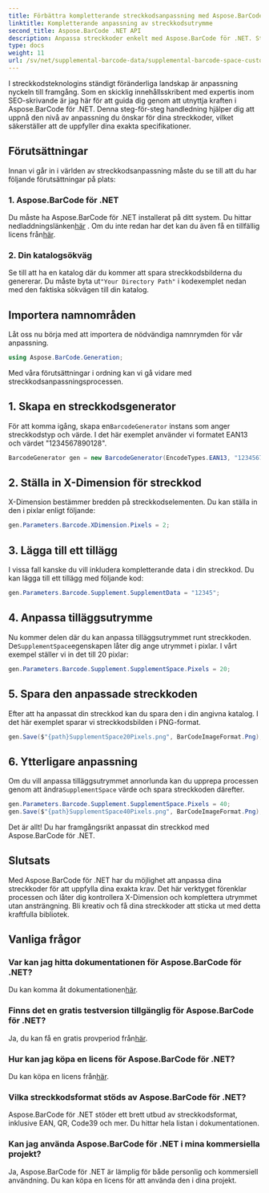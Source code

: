 ```yaml
---
title: Förbättra kompletterande streckkodsanpassning med Aspose.BarCode
linktitle: Kompletterande anpassning av streckkodsutrymme
second_title: Aspose.BarCode .NET API
description: Anpassa streckkoder enkelt med Aspose.BarCode för .NET. Styr X-Dimension och komplettera utrymmet. Prova den kostnadsfria provperioden!
type: docs
weight: 11
url: /sv/net/supplemental-barcode-data/supplemental-barcode-space-customization/
---
```


I streckkodsteknologins ständigt föränderliga landskap är anpassning nyckeln till framgång. Som en skicklig innehållsskribent med expertis inom SEO-skrivande är jag här för att guida dig genom att utnyttja kraften i Aspose.BarCode för .NET. Denna steg-för-steg handledning hjälper dig att uppnå den nivå av anpassning du önskar för dina streckkoder, vilket säkerställer att de uppfyller dina exakta specifikationer.

## Förutsättningar

Innan vi går in i världen av streckkodsanpassning måste du se till att du har följande förutsättningar på plats:

### 1. Aspose.BarCode för .NET

 Du måste ha Aspose.BarCode för .NET installerat på ditt system. Du hittar nedladdningslänken[här](https://releases.aspose.com/barcode/net/) . Om du inte redan har det kan du även få en tillfällig licens från[här](https://purchase.aspose.com/temporary-license/).

### 2. Din katalogsökväg

Se till att ha en katalog där du kommer att spara streckkodsbilderna du genererar. Du måste byta ut`"Your Directory Path"` i kodexemplet nedan med den faktiska sökvägen till din katalog.

## Importera namnområden

Låt oss nu börja med att importera de nödvändiga namnrymden för vår anpassning.

```csharp
using Aspose.BarCode.Generation;
```

Med våra förutsättningar i ordning kan vi gå vidare med streckkodsanpassningsprocessen.

## 1. Skapa en streckkodsgenerator

 För att komma igång, skapa en`BarcodeGenerator` instans som anger streckkodstyp och värde. I det här exemplet använder vi formatet EAN13 och värdet "1234567890128".

```csharp
BarcodeGenerator gen = new BarcodeGenerator(EncodeTypes.EAN13, "1234567890128");
```

## 2. Ställa in X-Dimension för streckkod

X-Dimension bestämmer bredden på streckkodselementen. Du kan ställa in den i pixlar enligt följande:

```csharp
gen.Parameters.Barcode.XDimension.Pixels = 2;
```

## 3. Lägga till ett tillägg

I vissa fall kanske du vill inkludera kompletterande data i din streckkod. Du kan lägga till ett tillägg med följande kod:

```csharp
gen.Parameters.Barcode.Supplement.SupplementData = "12345";
```

## 4. Anpassa tilläggsutrymme

 Nu kommer delen där du kan anpassa tilläggsutrymmet runt streckkoden. De`SupplementSpace`egenskapen låter dig ange utrymmet i pixlar. I vårt exempel ställer vi in det till 20 pixlar:

```csharp
gen.Parameters.Barcode.Supplement.SupplementSpace.Pixels = 20;
```

## 5. Spara den anpassade streckkoden

Efter att ha anpassat din streckkod kan du spara den i din angivna katalog. I det här exemplet sparar vi streckkodsbilden i PNG-format.

```csharp
gen.Save($"{path}SupplementSpace20Pixels.png", BarCodeImageFormat.Png);
```

## 6. Ytterligare anpassning

 Om du vill anpassa tilläggsutrymmet annorlunda kan du upprepa processen genom att ändra`SupplementSpace` värde och spara streckkoden därefter.

```csharp
gen.Parameters.Barcode.Supplement.SupplementSpace.Pixels = 40;
gen.Save($"{path}SupplementSpace40Pixels.png", BarCodeImageFormat.Png);
```

Det är allt! Du har framgångsrikt anpassat din streckkod med Aspose.BarCode för .NET.

## Slutsats

Med Aspose.BarCode för .NET har du möjlighet att anpassa dina streckkoder för att uppfylla dina exakta krav. Det här verktyget förenklar processen och låter dig kontrollera X-Dimension och komplettera utrymmet utan ansträngning. Bli kreativ och få dina streckkoder att sticka ut med detta kraftfulla bibliotek.

## Vanliga frågor

### Var kan jag hitta dokumentationen för Aspose.BarCode för .NET?
 Du kan komma åt dokumentationen[här](https://reference.aspose.com/barcode/net/).

### Finns det en gratis testversion tillgänglig för Aspose.BarCode för .NET?
 Ja, du kan få en gratis provperiod från[här](https://releases.aspose.com/).

### Hur kan jag köpa en licens för Aspose.BarCode för .NET?
 Du kan köpa en licens från[här](https://purchase.aspose.com/buy).

### Vilka streckkodsformat stöds av Aspose.BarCode för .NET?
Aspose.BarCode för .NET stöder ett brett utbud av streckkodsformat, inklusive EAN, QR, Code39 och mer. Du hittar hela listan i dokumentationen.

### Kan jag använda Aspose.BarCode för .NET i mina kommersiella projekt?
Ja, Aspose.BarCode för .NET är lämplig för både personlig och kommersiell användning. Du kan köpa en licens för att använda den i dina projekt.